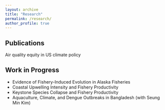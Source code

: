 ```yaml
---
layout: archive
title: "Research"
permalink: /research/
author_profile: true
---
```


## Publications
Air quality equity in US climate policy

## Work in Progress
* Evidence of Fishery-Induced Evolution in Alaska Fisheries
* Coastal Upwelling Intensity and Fishery Productivity
* Keystone Species Collapse and Fishery Productivity
* Aquaculture, Climate, and Dengue Outbreaks in Bangladesh (with Seung Min Kim)
